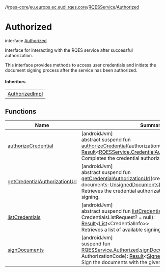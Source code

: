 //[rqes-core](../../../../index.md)/[eu.europa.ec.eudi.rqes.core](../../index.md)/[RQESService](../index.md)/[Authorized](index.md)

# Authorized

interface [Authorized](index.md)

Interface for interacting with the RQES service after successful authorization.

This interface provides methods to access user credentials and initiate the document signing process after the service has been authorized.

#### Inheritors

| |
|---|
| [AuthorizedImpl](../../-r-q-e-s-service-impl/-authorized-impl/index.md) |

## Functions

| Name | Summary |
|---|---|
| [authorizeCredential](authorize-credential.md) | [androidJvm]<br>abstract suspend fun [authorizeCredential](authorize-credential.md)(authorizationCode: AuthorizationCode): [Result](https://kotlinlang.org/api/latest/jvm/stdlib/kotlin-stdlib/kotlin/-result/index.html)&lt;[RQESService.CredentialAuthorized](../-credential-authorized/index.md)&gt;<br>Completes the credential authorization process. |
| [getCredentialAuthorizationUrl](get-credential-authorization-url.md) | [androidJvm]<br>abstract suspend fun [getCredentialAuthorizationUrl](get-credential-authorization-url.md)(credential: CredentialInfo, documents: [UnsignedDocuments](../../-unsigned-documents/index.md)): [Result](https://kotlinlang.org/api/latest/jvm/stdlib/kotlin-stdlib/kotlin/-result/index.html)&lt;HttpsUrl&gt;<br>Retrieves the credential authorization URL for document signing. |
| [listCredentials](list-credentials.md) | [androidJvm]<br>abstract suspend fun [listCredentials](list-credentials.md)(request: CredentialsListRequest? = null): [Result](https://kotlinlang.org/api/latest/jvm/stdlib/kotlin-stdlib/kotlin/-result/index.html)&lt;[List](https://kotlinlang.org/api/latest/jvm/stdlib/kotlin-stdlib/kotlin.collections/-list/index.html)&lt;CredentialInfo&gt;&gt;<br>Retrieves a list of available signing credentials. |
| [signDocuments](../../sign-documents.md) | [androidJvm]<br>suspend fun [RQESService.Authorized](index.md).[signDocuments](../../sign-documents.md)(authorizationCode: AuthorizationCode): [Result](https://kotlinlang.org/api/latest/jvm/stdlib/kotlin-stdlib/kotlin/-result/index.html)&lt;[SignedDocuments](../../-signed-documents/index.md)&gt;<br>Sign the documents with the given authorization code. |
